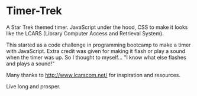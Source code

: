 # Timer-Trek

A Star Trek themed timer.
JavaScript under the hood, CSS to make it looks like the LCARS (Library Computer Access and Retrieval System).

This started as a code challenge in programming bootcamp to make a timer with JavaScript.
Extra credit was given for making it flash or play a sound when the timer was up.
So I thought to myself... "I know what else flashes and plays a sound!"

Many thanks to http://www.lcarscom.net/ for inspiration and resources.

Live long and prosper.
